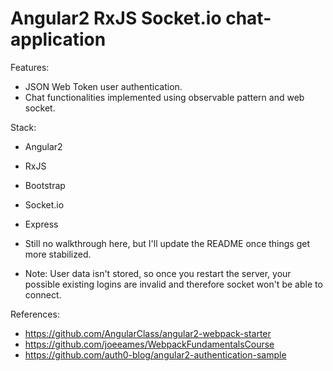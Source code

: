 # Angular2 RxJS Socket.io chat-application

Features:
- JSON Web Token user authentication.
- Chat functionalities implemented using observable pattern and web socket.

Stack:
- Angular2
- RxJS
- Bootstrap
- Socket.io
- Express


- Still no walkthrough here, but I'll update the README once things get more stabilized.
- Note: User data isn't stored, so once you restart the server, your possible existing logins are invalid and therefore socket won't be able to connect.

References:
- https://github.com/AngularClass/angular2-webpack-starter
- https://github.com/joeeames/WebpackFundamentalsCourse
- https://github.com/auth0-blog/angular2-authentication-sample
